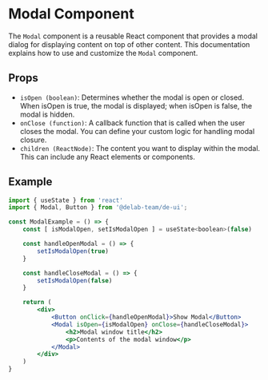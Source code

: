 # Modal Component

The `Modal` component is a reusable React component that provides a modal dialog for displaying content on top of other content. This documentation explains how to use and customize the `Modal` component.

## Props

- `isOpen (boolean)`: Determines whether the modal is open or closed. When isOpen is true, the modal is displayed; when isOpen is false, the modal is hidden.
- `onClose (function)`: A callback function that is called when the user closes the modal. You can define your custom logic for handling modal closure.
- `children (ReactNode)`: The content you want to display within the modal. This can include any React elements or components.

## Example

```jsx
import { useState } from 'react'
import { Modal, Button } from '@delab-team/de-ui';

const ModalExample = () => {
    const [ isModalOpen, setIsModalOpen ] = useState<boolean>(false)

    const handleOpenModal = () => {
        setIsModalOpen(true)
    }

    const handleCloseModal = () => {
        setIsModalOpen(false)
    }

    return (
        <div>
            <Button onClick={handleOpenModal}>Show Modal</Button>
            <Modal isOpen={isModalOpen} onClose={handleCloseModal}>
                <h2>Modal window title</h2>
                <p>Contents of the modal window</p>
            </Modal>
        </div>
    )
}
```